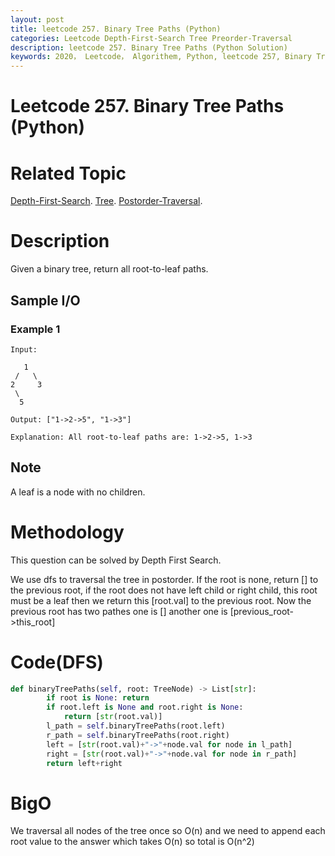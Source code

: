 ```yaml
---
layout: post
title: leetcode 257. Binary Tree Paths (Python)
categories: Leetcode Depth-First-Search Tree Preorder-Traversal
description: leetcode 257. Binary Tree Paths (Python Solution)
keywords: 2020， Leetcode， Algorithem, Python, leetcode 257, Binary Tree Paths, zhenyu, Depth-First-Search, DFS, Depth First Search, Tree, tree, Postorder-Traversal,  Postorder Traversal
---
```


# Leetcode 257. Binary Tree Paths (Python)

# Related Topic
<a href="/categories/#Depth-First-Search" target="_blank"> Depth-First-Search</a>.
<a href="/categories/#Tree" target="_blank"> Tree</a>.
<a href="/categories/#Postorder-Traversal" target="_blank"> Postorder-Traversal</a>.

# Description
Given a binary tree, return all root-to-leaf paths.

## Sample I/O

### Example 1
```
Input:

   1
 /   \
2     3
 \
  5

Output: ["1->2->5", "1->3"]

Explanation: All root-to-leaf paths are: 1->2->5, 1->3
```

## Note
A leaf is a node with no children.


# Methodology
This question can be solved by Depth First Search.

We use dfs to traversal the tree in postorder. If the root is none, return [] to the previous root, if the root does not have left child or right child, this root must be a leaf then we return this [root.val] to the previous root. Now the previous root has two pathes one is [] another one is [previous_root->this_root]

# Code(DFS)
```python
def binaryTreePaths(self, root: TreeNode) -> List[str]:
        if root is None: return
        if root.left is None and root.right is None:
            return [str(root.val)]
        l_path = self.binaryTreePaths(root.left)
        r_path = self.binaryTreePaths(root.right)
        left = [str(root.val)+"->"+node.val for node in l_path]
        right = [str(root.val)+"->"+node.val for node in r_path]
        return left+right
```
# BigO
We traversal all nodes of the tree once so O(n) and we need to append each root value to the answer which takes O(n) so total is O(n^2)

